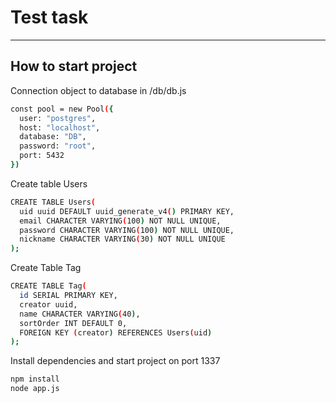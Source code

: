 # Test task
---
## How to start project
Connection object to database in /db/db.js
```sh
const pool = new Pool({
  user: "postgres",
  host: "localhost",
  database: "DB",
  password: "root",
  port: 5432
})
```

Create table Users
```sh
CREATE TABLE Users(
  uid uuid DEFAULT uuid_generate_v4() PRIMARY KEY,
  email CHARACTER VARYING(100) NOT NULL UNIQUE,
  password CHARACTER VARYING(100) NOT NULL UNIQUE,
  nickname CHARACTER VARYING(30) NOT NULL UNIQUE
);
```

Create Table Tag
```sh
CREATE TABLE Tag(
  id SERIAL PRIMARY KEY,
  creator uuid,
  name CHARACTER VARYING(40),
  sortOrder INT DEFAULT 0,
  FOREIGN KEY (creator) REFERENCES Users(uid)
);
```

Install dependencies and start project on port 1337

```sh
npm install
node app.js
```
